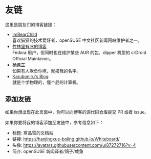 # 友链

这里是朋友们的博客链接：

- [ImBearChild](https://imbearchild.cyou/)  
    喜欢猫猫的技术爱好者，openSUSE 中文社区新闻网站维护者之一。
- [竹林里有冰的博客](https://zhul.in/)  
    Fedora 用户，但同时也在维护某些 AUR 的包，dipper 机型的 crDroid Official Maintainer。
- [杨蕙芷](https://qvshuo.art/)  
    如果有人欺负你呢，就报我的名字。 
- [Karuboniru's Blog](https://yanqiyu.info)  
    就是个学物理的，懂个屁的计算机。

## 添加友链

如果你想出现在此页面中，你可以向博客的源代码仓库提交 PR 或者 issue。

如果你要将我的博客添加至友链中，参考信息如下：

- 标题: 寒晶雪的文档站  
- 链接: https://hanjingxue-boling.github.io/Whiteboard/  
- 头像: https://avatars.githubusercontent.com/u/87272716?v=4  
- 简介: openSUSE 新闻译者/鸽子/咸鱼